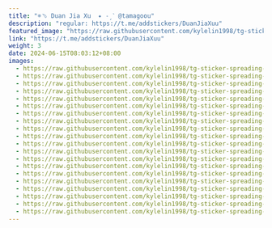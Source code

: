```yaml
---
title: "𖥻﹆ Duan Jia Xu  ✦ ˗ˏˋ @tamagoou"
description: "regular: https://t.me/addstickers/DuanJiaXuu"
featured_image: "https://raw.githubusercontent.com/kylelin1998/tg-sticker-spreading-worldwide-images/main/img/4f15ed6f-c854-4fdc-b115-5d4311879205.jpg"
link: "https://t.me/addstickers/DuanJiaXuu"
weight: 3
date: 2024-06-15T08:03:12+08:00
images:
  - https://raw.githubusercontent.com/kylelin1998/tg-sticker-spreading-worldwide-images/main/img/4f15ed6f-c854-4fdc-b115-5d4311879205.jpg
  - https://raw.githubusercontent.com/kylelin1998/tg-sticker-spreading-worldwide-images/main/img/bb1f0229-4faf-4e26-9df9-deaf437d6577.jpg
  - https://raw.githubusercontent.com/kylelin1998/tg-sticker-spreading-worldwide-images/main/img/161b2c85-bc2d-48d9-acde-8bf02738b44c.jpg
  - https://raw.githubusercontent.com/kylelin1998/tg-sticker-spreading-worldwide-images/main/img/82adbd2f-9cff-4317-8b17-e8d0494df1e7.jpg
  - https://raw.githubusercontent.com/kylelin1998/tg-sticker-spreading-worldwide-images/main/img/bfb68d87-d3d2-474a-8e0e-210b79895333.jpg
  - https://raw.githubusercontent.com/kylelin1998/tg-sticker-spreading-worldwide-images/main/img/dc6d8de0-91e5-4281-a9b1-0f655c119fe9.jpg
  - https://raw.githubusercontent.com/kylelin1998/tg-sticker-spreading-worldwide-images/main/img/1d3a15e2-c096-4e25-b23c-c64de691f7bc.jpg
  - https://raw.githubusercontent.com/kylelin1998/tg-sticker-spreading-worldwide-images/main/img/555e6122-eb18-4369-b17a-2d40824574ec.jpg
  - https://raw.githubusercontent.com/kylelin1998/tg-sticker-spreading-worldwide-images/main/img/e56f678e-5102-457e-af33-fd5a141542c4.jpg
  - https://raw.githubusercontent.com/kylelin1998/tg-sticker-spreading-worldwide-images/main/img/6834a0ba-53dd-44f1-a03b-01b0cd90fcbf.jpg
  - https://raw.githubusercontent.com/kylelin1998/tg-sticker-spreading-worldwide-images/main/img/87bb5bb2-4c74-465e-87b0-4e90cf8a0ece.jpg
  - https://raw.githubusercontent.com/kylelin1998/tg-sticker-spreading-worldwide-images/main/img/e745717f-4b06-46e5-9334-7ea756eae3ff.jpg
  - https://raw.githubusercontent.com/kylelin1998/tg-sticker-spreading-worldwide-images/main/img/1ee203a9-1ab6-4b04-9f17-37524c7b9447.jpg
  - https://raw.githubusercontent.com/kylelin1998/tg-sticker-spreading-worldwide-images/main/img/a94e9333-cf51-4163-b3d0-f68f2add966a.jpg
  - https://raw.githubusercontent.com/kylelin1998/tg-sticker-spreading-worldwide-images/main/img/78aca6a1-1ce4-4839-9764-d2bf981cd50b.jpg
  - https://raw.githubusercontent.com/kylelin1998/tg-sticker-spreading-worldwide-images/main/img/e45cab64-0e69-4aa4-9967-b28d92a6a1c4.jpg
  - https://raw.githubusercontent.com/kylelin1998/tg-sticker-spreading-worldwide-images/main/img/97e28e33-7322-4101-8620-443e89cc7214.jpg
  - https://raw.githubusercontent.com/kylelin1998/tg-sticker-spreading-worldwide-images/main/img/51aee041-e448-40e3-a595-ade865d30cf6.jpg
  - https://raw.githubusercontent.com/kylelin1998/tg-sticker-spreading-worldwide-images/main/img/bb0f2288-3781-491e-ae5a-872f554300d1.jpg
  - https://raw.githubusercontent.com/kylelin1998/tg-sticker-spreading-worldwide-images/main/img/afb0a00b-432e-4554-8c8f-b93501f1c5a2.jpg
---
```

